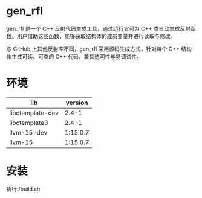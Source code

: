 
# gen_rfl

gen_rfl 是一个 C++ 反射代码生成工具，通过运行它可为 C++ 类自动生成反射函数。用户借助这些函数，能够获取结构体的成员变量并进行读取与修改。

与 GitHub 上其他反射库不同，gen_rfl 采用源码生成方式，针对每个 C++ 结构体生成可读、可查的 C++ 代码，兼具透明性与易调试性。

# 环境
| lib              | version  |
| ---------------- | -------- |
| libctemplate-dev | 2.4-1    |
| libctemplate3    | 2.4-1    |
| llvm-15-dev      | 1:15.0.7 |
| llvm-15          | 1:15.0.7 |

# 安装

执行./build.sh